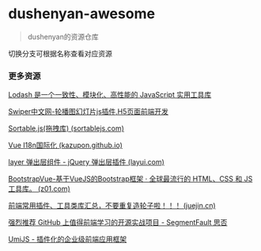 # dushenyan-awesome

> dushenyan的资源仓库

切换分支可根据名称查看对应资源

### 更多资源

[Lodash 是一个一致性、模块化、高性能的 JavaScript 实用工具库](https://www.lodashjs.com/)

[Swiper中文网-轮播图幻灯片js插件,H5页面前端开发](https://swiper.com.cn/)

[Sortable.js(拖拽库)   (sortablejs.com)](http://www.sortablejs.com/index.html#)

[Vue I18n国际化 (kazupon.github.io)](https://kazupon.github.io/vue-i18n/zh/)

[layer 弹出层组件 - jQuery 弹出层插件 (layui.com)](https://layer.layui.com/)

[BootstrapVue-基于VueJS的Bootstrap框架 · 全球最流行的 HTML、CSS 和 JS 工具库。 (z01.com)](https://code.z01.com/bootstrap-vue/)

[前端常用插件、工具类库汇总，不要重复造轮子啦！！！ (juejin.cn)](https://juejin.cn/post/6844903683411410951)

[强烈推荐 GitHub 上值得前端学习的开源实战项目 - SegmentFault 思否](https://segmentfault.com/a/1190000019488576)
 
[UmiJS - 插件化的企业级前端应用框架](https://umijs.org/zh-CN)


